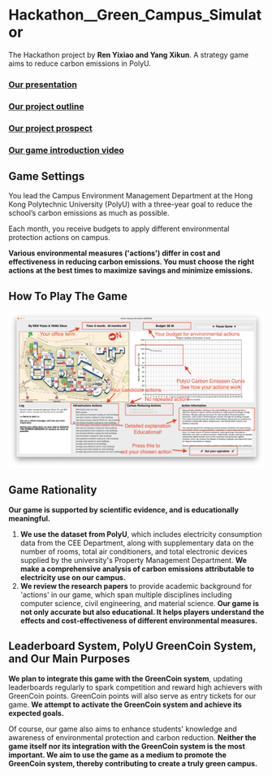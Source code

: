 # Hackathon__Green_Campus_Simulator
The Hackathon project by **Ren Yixiao and Yang Xikun**. 
A strategy game aims to reduce carbon emissions in PolyU. 

### [Our presentation](https://github.com/FrankYang0610/Hackathon__Green_Campus_Simulator/blob/main/Presentation.pdf)
### [Our project outline](https://github.com/FrankYang0610/Hackathon__Green_Campus_Simulator/blob/main/Hackathon%20Project%20Outline%20-%20Ren%20Yixiao%20%26%20Yang%20Xikun.pdf)
### [Our project prospect](https://github.com/FrankYang0610/Hackathon__Green_Campus_Simulator/blob/main/Project%20Prospects.pdf)
### [Our game introduction video](https://youtu.be/CYmU48-tA4k)


## Game Settings
You lead the Campus Environment Management Department at the Hong Kong Polytechnic University (PolyU) with a three-year goal to reduce the school’s carbon emissions as much as possible. 

Each month, you receive budgets to apply different environmental protection actions on campus.

**Various environmental measures ('actions') differ in cost and effectiveness in reducing carbon emissions. You must choose the right actions at the best times to maximize savings and minimize emissions.**


## How To Play The Game
![Here should be a photo showing how to play the game.](https://raw.githubusercontent.com/FrankYang0610/Hackathon__Green_Campus_Simulator/main/How-To-Play.png "How_To_Play")


## Game Rationality
**Our game is supported by scientific evidence, and is educationally meaningful.** 

1. **We use the dataset from PolyU**, which includes electricity consumption data from the CEE Department, along with supplementary data on the number of rooms, total air conditioners, and total electronic devices supplied by the university's Property Management Department. **We make a comprehensive analysis of carbon emissions attributable to electricity use on our campus.**
2. **We review the research papers** to provide academic background for 'actions' in our game, which span multiple disciplines including computer science, civil engineering, and material science. **Our game is not only accurate but also educational. It helps players understand the effects and cost-effectiveness of different environmental measures.**


## Leaderboard System, PolyU GreenCoin System, and Our Main Purposes
**We plan to integrate this game with the GreenCoin system**, updating leaderboards regularly to spark competition and reward high achievers with GreenCoin points. GreenCoin points will also serve as entry tickets for our game. **We attempt to activate the GreenCoin system and achieve its expected goals.** 

Of course, our game also aims to enhance students' knowledge and awareness of environmental protection and carbon reduction. **Neither the game itself nor its integration with the GreenCoin system is the most important. We aim to use the game as a medium to promote the GreenCoin system, thereby contributing to create a truly green campus.** 
